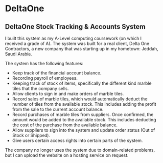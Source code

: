 DeltaOne
========

<h2>DeltaOne Stock Tracking & Accounts System</h2>

I built this system as my A-Level computing coursework (on which I received a grade of A). The system was built for a real client, Delta One Contractors, a new company that was starting up in my hometown: Jeddah, Saudi Arabia.

The system has the following features:
 - Keep track of the financial account balance.
 - Recording payroll of employees.
 - Keeping track of stock of items, specifically the different kind marble tiles that the company sells.
 - Allow clients to sign in and make orders of marble tiles.
 - Record sales of marble tiles, which would automatically deduct the number of tiles from the available stock. This includes adding the profit from the sale to the current account balance.
 - Record purchases of marble tiles from suppliers. Once confirmed, the amount would be added to the available stock. This includes deducting the cost of the purchase from the available balance.
 - Allow suppliers to sign into the system and update order status (Out of Stock or Shipped). 
 - Give users certain access rights into certain parts of the system.

The company no longer uses the system due to domain-related problems, but I can upload the website on a hosting service on request.

